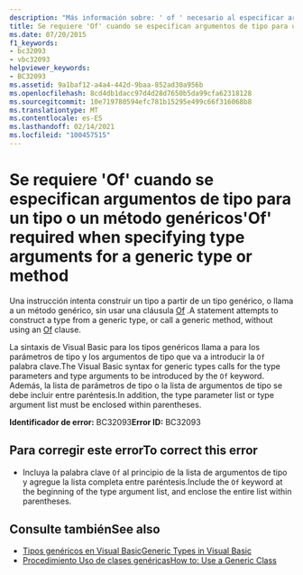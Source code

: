 ```yaml
---
description: "Más información sobre: ' of ' necesario al especificar argumentos de tipo para un tipo o método genérico"
title: Se requiere 'Of' cuando se especifican argumentos de tipo para un tipo o un método genéricos
ms.date: 07/20/2015
f1_keywords:
- bc32093
- vbc32093
helpviewer_keywords:
- BC32093
ms.assetid: 9a1baf12-a4a4-442d-9baa-852ad30a956b
ms.openlocfilehash: 8cd4db1dacc97d4d28d7650b5da99cfa62318128
ms.sourcegitcommit: 10e719780594efc781b15295e499c66f316068b8
ms.translationtype: MT
ms.contentlocale: es-ES
ms.lasthandoff: 02/14/2021
ms.locfileid: "100457515"
---
```

# <a name="of-required-when-specifying-type-arguments-for-a-generic-type-or-method"></a><span data-ttu-id="56b43-103">Se requiere 'Of' cuando se especifican argumentos de tipo para un tipo o un método genéricos</span><span class="sxs-lookup"><span data-stu-id="56b43-103">'Of' required when specifying type arguments for a generic type or method</span></span>

<span data-ttu-id="56b43-104">Una instrucción intenta construir un tipo a partir de un tipo genérico, o llama a un método genérico, sin usar una cláusula [Of](../language-reference/statements/of-clause.md) .</span><span class="sxs-lookup"><span data-stu-id="56b43-104">A statement attempts to construct a type from a generic type, or call a generic method, without using an [Of](../language-reference/statements/of-clause.md) clause.</span></span>  
  
 <span data-ttu-id="56b43-105">La sintaxis de Visual Basic para los tipos genéricos llama a para los parámetros de tipo y los argumentos de tipo que va a introducir la `Of` palabra clave.</span><span class="sxs-lookup"><span data-stu-id="56b43-105">The Visual Basic syntax for generic types calls for the type parameters and type arguments to be introduced by the `Of` keyword.</span></span> <span data-ttu-id="56b43-106">Además, la lista de parámetros de tipo o la lista de argumentos de tipo se debe incluir entre paréntesis.</span><span class="sxs-lookup"><span data-stu-id="56b43-106">In addition, the type parameter list or type argument list must be enclosed within parentheses.</span></span>  
  
 <span data-ttu-id="56b43-107">**Identificador de error:** BC32093</span><span class="sxs-lookup"><span data-stu-id="56b43-107">**Error ID:** BC32093</span></span>  
  
## <a name="to-correct-this-error"></a><span data-ttu-id="56b43-108">Para corregir este error</span><span class="sxs-lookup"><span data-stu-id="56b43-108">To correct this error</span></span>  
  
- <span data-ttu-id="56b43-109">Incluya la palabra clave `Of` al principio de la lista de argumentos de tipo y agregue la lista completa entre paréntesis.</span><span class="sxs-lookup"><span data-stu-id="56b43-109">Include the `Of` keyword at the beginning of the type argument list, and enclose the entire list within parentheses.</span></span>  
  
## <a name="see-also"></a><span data-ttu-id="56b43-110">Consulte también</span><span class="sxs-lookup"><span data-stu-id="56b43-110">See also</span></span>

- [<span data-ttu-id="56b43-111">Tipos genéricos en Visual Basic</span><span class="sxs-lookup"><span data-stu-id="56b43-111">Generic Types in Visual Basic</span></span>](../programming-guide/language-features/data-types/generic-types.md)
- [<span data-ttu-id="56b43-112">Procedimiento Uso de clases genéricas</span><span class="sxs-lookup"><span data-stu-id="56b43-112">How to: Use a Generic Class</span></span>](../programming-guide/language-features/data-types/how-to-use-a-generic-class.md)
